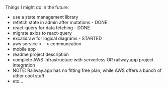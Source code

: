 Things I might do in the future:

- use a state management library
- refetch state in admin after mutations - DONE
- react-query for data fetching - DONE
- migrate axios to react-query
- excalidraw for logical diagrams - STARTED
- aws service < - > communcation
- mobile app
- readme project description
- complete AWS infrastructure with serverless OR railway.app project integration
- NOTE: Railway.app has no fitting free plan, while AWS offers a bunch of other cool stuff
- etc...
